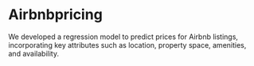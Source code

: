 # Airbnbpricing
We developed a regression model to predict prices for Airbnb listings, incorporating key attributes such as location, property space, amenities, and availability.
